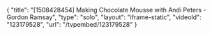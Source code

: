{
    "title": "[1508428454] Making Chocolate Mousse with Andi Peters - Gordon Ramsay",
    "type": "solo",
    "layout": "iframe-static",
    "videoId": "123179528",
    "url": "\/tvpembed\/123179528"
}